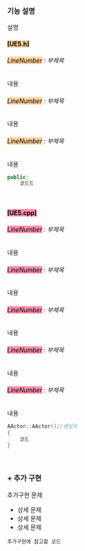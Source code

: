 
### 기능 설명
설명

#### <mark style="background: #FFB86CA6;">[UE5.h] </mark>
###### <mark style="background: #FFB86CA6;">LineNumber</mark> : 부제목
내용

###### <mark style="background: #FFB86CA6;">LineNumber</mark> : 부제목
내용

###### <mark style="background: #FFB86CA6;">LineNumber</mark> : 부제목
내용

```c++ title:'UE5.h'
public: 
	코드드
```

<br>

#### <mark style="background: #FF5582A6;">[UE5.cpp]</mark>
###### <mark style="background: #FF5582A6;">LineNumber</mark> : 부제목
내용

###### <mark style="background: #FF5582A6;"> LineNumber</mark> : 부제목
내용

###### <mark style="background: #FF5582A6;">LineNumber</mark> : 부제목
내용

###### <mark style="background: #FF5582A6;">LineNumber</mark> : 부제목
내용

###### <mark style="background: #FF5582A6;">LineNumber</mark> : 부제목
내용

```c++ title:'UE5.cpp'
AActor::AActor()//생성자 
{
	코드 
}
```

<br>

### + 추가 구현
추가구현 문제 
-  상세 문제
-  상세 문제
-  상세 문제
```
추가구현에 참고할 코드
```